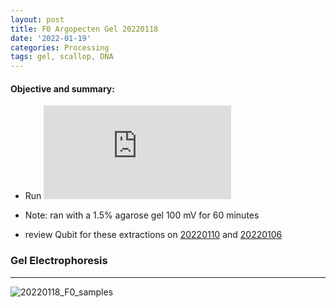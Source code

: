 ```yaml
---
layout: post
title: F0 Argopecten Gel 20220118
date: '2022-01-19'
categories: Processing
tags: gel, scallop, DNA
---
```


#### **Objective and summary:**

- Run ![ethidium bromide gel electrophoresis](https://github.com/SamGurr/SamJGurr_Lab_Notebook/blob/master/_posts/2022-01-18-Gel-Electrophoresis-with-ethidium-bromide.md "gel_protocol")

- Note: ran with a 1.5% agarose gel 100 mV for 60 minutes

- review Qubit for these extractions on [20220110](https://github.com/SamGurr/SamJGurr_Lab_Notebook/blob/master/_posts/2022-01-06-F0-Aropecten-Qubit-20220110.md) and [20220106](https://github.com/SamGurr/SamJGurr_Lab_Notebook/blob/master/_posts/2022-01-06-F0-Aropecten-Qubit-20220105.md)

### Gel Electrophoresis
----------

![20220118_F0_samples](https://samgurr.github.io/SamJGurr_Lab_Notebook/images/20220118_F0_samples.jpg "20220118_F0_samples")
